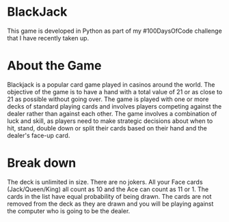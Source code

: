 # BlackJack
This game is developed in Python as part of my #100DaysOfCode challenge that I have recently taken up.

# About the Game
Blackjack is a popular card game played in casinos around the world. The objective of the game is to have a hand with a total value of 21 or as close to 21 as possible without going over. The game is played with one or more decks of standard playing cards and involves players competing against the dealer rather than against each other. The game involves a combination of luck and skill, as players need to make strategic decisions about when to hit, stand, double down or split their cards based on their hand and the dealer's face-up card.

# Break down
The deck is unlimited in size. There are no jokers. All your Face cards (Jack/Queen/King) all count as 10 and the Ace can count as 11 or 1. The cards in the list have equal probability of being drawn. The cards are not removed from the deck as they are drawn and you will be playing against the computer who is going to be the dealer.


